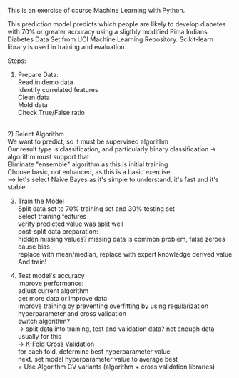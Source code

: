 This is an exercise of course Machine Learning with Python.

This prediction model predicts which people are likely to develop diabetes with 70% or greater accuracy using a sligthly modified Pima Indians Diabetes Data Set from UCI Machine Learning Repository. Scikit-learn library is used in training and evaluation.

Steps:

1) Prepare Data:<br>
  Read in demo data<br>
  Identify correlated features<br>
  Clean data<br>
  Mold data<br>
  Check True/False ratio<br>
  <br>
2) Select Algorithm<br>
  We want to predict, so it must be supervised algorithm<br>
  Our result type is classification, and particularly binary classification -> algorithm must support that<br>
  Eliminate "ensemble" algorithm as this is initial training<br>
  Choose basic, not enhanced, as this is a basic exercise..<br>
    --> let's select Naive Bayes as it's simple to understand, it's fast and it's stable<br>
  
3) Train the Model<br>
  Split data set to 70% training set and 30% testing set<br>
  Select training features<br>
  verify predicted value was split well<br>
  post-split data preparation:<br>
    hidden missing values? missing data is common problem, false zeroes cause bias<br>
    replace with mean/median, replace with expert knowledge derived value<br>
  And train!<br>
  
4) Test model's accuracy<br>
    Improve performance:<br>
      adjust current algorithm<br>
      get more data or improve data<br>
      improve training by preventing overfitting by using regularization hyperparameter and cross validation<br>
      switch algorithm?<br>
      -> split data into training, test and validation data? not enough data usually for this<br>
      -> K-Fold Cross Validation<br>
        for each fold, determine best hyperparameter value<br>
        next. set model hyperparameter value to average best<br>
        = Use Algorithm CV variants (algorithm + cross validation libraries)<br>
        
  
    
